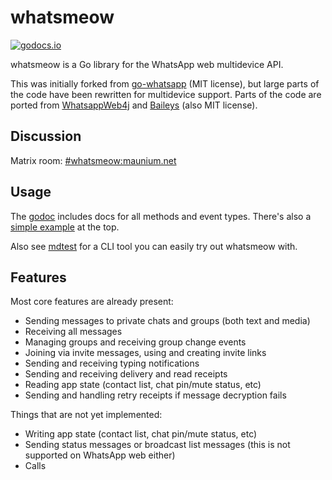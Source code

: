 # whatsmeow
[![godocs.io](https://godocs.io/go.mau.fi/whatsmeow?status.svg)](https://godocs.io/go.mau.fi/whatsmeow)

whatsmeow is a Go library for the WhatsApp web multidevice API.

This was initially forked from [go-whatsapp] (MIT license), but large parts of
the code have been rewritten for multidevice support. Parts of the code are
ported from [WhatsappWeb4j] and [Baileys] (also MIT license).

[go-whatsapp]: https://github.com/Rhymen/go-whatsapp
[WhatsappWeb4j]: https://github.com/Auties00/WhatsappWeb4j
[Baileys]: https://github.com/adiwajshing/Baileys

## Discussion
Matrix room: [#whatsmeow:maunium.net](https://matrix.to/#/#whatsmeow:maunium.net)

## Usage
The [godoc](https://godocs.io/go.mau.fi/whatsmeow) includes docs for all methods and event types.
There's also a [simple example](https://godocs.io/go.mau.fi/whatsmeow#example-package) at the top.

Also see [mdtest](./mdtest) for a CLI tool you can easily try out whatsmeow with.

## Features
Most core features are already present:

* Sending messages to private chats and groups (both text and media)
* Receiving all messages
* Managing groups and receiving group change events
* Joining via invite messages, using and creating invite links
* Sending and receiving typing notifications
* Sending and receiving delivery and read receipts
* Reading app state (contact list, chat pin/mute status, etc)
* Sending and handling retry receipts if message decryption fails

Things that are not yet implemented:

* Writing app state (contact list, chat pin/mute status, etc)
* Sending status messages or broadcast list messages (this is not supported on WhatsApp web either)
* Calls
